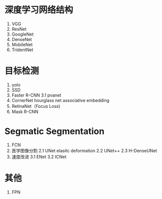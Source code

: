 # 深度学习网络结构
  1. VGG
  2. ResNet
  3. GoogleNet
  4. DenseNet
  5. MobileNet
  8. TridentNet
  
# 目标检测
1. yolo
2. SSD
3. Faster R-CNN
   3.1 pvanet
4. CornerNet
   hourglass net
   associative embedding
5. RetinaNet（Focus Loss)
6. Mask R-CNN

# Segmatic Segmentation
1. FCN
2. 医学图像分割
  2.1 UNet
      elasitc deformation
  2.2 UNet++
  2.3 H-DenseUNet
3. 速度改进
   3.1 ENet
   3.2 ICNet
   
# 其他
  1. FPN
